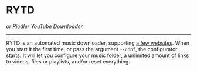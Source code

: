 # **RYTD**
_or Riedler YouTube Downloader_

-----

RYTD is an automated music downloader, supporting [a few websites](http://ytdl-org.github.io/youtube-dl/supportedsites.html). When you start it the first time, or pass the argument `--conf`, the configurator starts. It will let you configure your music folder, a unlimited amount of links to videos, files or playlists, and/or reset everything.
